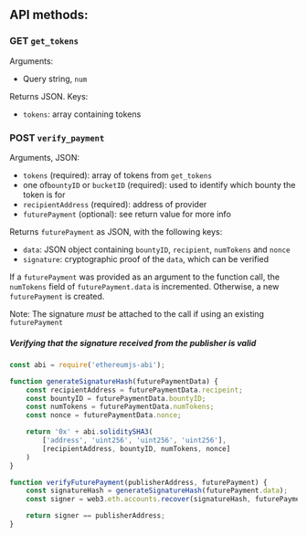 ## API methods:

### GET `get_tokens`
Arguments:
* Query string, `num`

Returns JSON. Keys:
* `tokens`: array containing tokens

### POST `verify_payment`
Arguments, JSON:
* `tokens` (required): array of tokens from `get_tokens`
*  one of`bountyID` or `bucketID` (required): used to identify which bounty the token is for
* `recipientAddress` (required): address of provider
* `futurePayment` (optional): see return value for more info

Returns `futurePayment` as JSON, with the following keys:
* `data`: JSON object containing `bountyID`, `recipient`, `numTokens` and `nonce`
* `signature`: cryptographic proof of the `data`, which can be verified

If a `futurePayment` was provided as an argument to the function call, the `numTokens` field of `futurePayment.data` is incremented. Otherwise, a new `futurePayment` is created.

Note: The signature *must* be attached to the call if using an existing `futurePayment`

##### Verifying that the signature received from the publisher is valid

```js
const abi = require('ethereumjs-abi');

function generateSignatureHash(futurePaymentData) {
    const recipientAddress = futurePaymentData.recipeint;
    const bountyID = futurePaymentData.bountyID;
    const numTokens = futurePaymentData.numTokens;
    const nonce = futurePaymentData.nonce;

    return '0x' + abi.soliditySHA3(
        ['address', 'uint256', 'uint256', 'uint256'],
        [recipientAddress, bountyID, numTokens, nonce]
    )
}

function verifyFuturePayment(publisherAddress, futurePayment) {
    const signatureHash = generateSignatureHash(futurePayment.data);
    const signer = web3.eth.accounts.recover(signatureHash, futurePayment.signature);

    return signer == publisherAddress;
}
```

